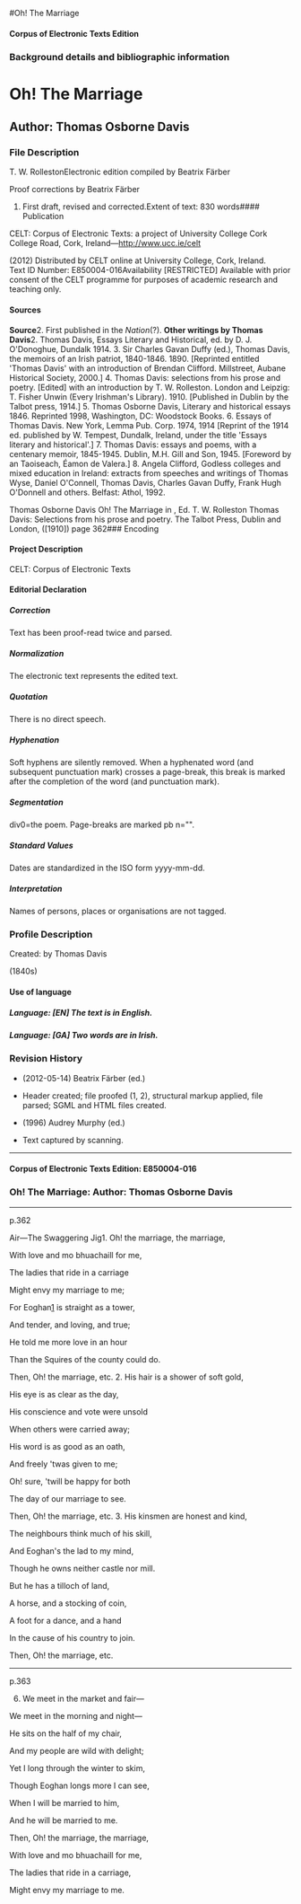 

#Oh! The Marriage


<!-- // 
 function footNote(link) {
 openpopup = window.open(link,"openpopup","width=512,height=128,left=256,top=256,resizable=no,scrollbars=1,menubar=1,statusbar=0,toolbar=0");
}
// -->



#### Corpus of Electronic Texts Edition


### Background details and bibliographic information


Oh! The Marriage
================


Author: Thomas Osborne Davis
----------------------------


### File Description

T. W. RollestonElectronic edition compiled by Beatrix Färber

Proof corrections by Beatrix Färber

 1. First draft, revised and corrected.Extent of text: 
830 words#### Publication


CELT: Corpus of Electronic Texts: a project of University College Cork  
College Road, Cork, Ireland—http://www.ucc.ie/celt

 (2012) Distributed by CELT online at University College, Cork, Ireland.  
Text ID Number: E850004-016Availability [RESTRICTED] 
Available with prior consent of the CELT programme for purposes of academic research and teaching only.


#### Sources


**Source**2. First published in the *Nation*(?).
**Other writings by Thomas Davis**2. Thomas Davis, Essays Literary and Historical, ed. by D. J. O'Donoghue, Dundalk 1914.
3. Sir Charles Gavan Duffy (ed.), Thomas Davis, the memoirs of an Irish patriot, 1840-1846. 1890. [Reprinted entitled 'Thomas Davis' with an introduction of Brendan Clifford. Millstreet, Aubane Historical Society, 2000.]
4. Thomas Davis: selections from his prose and poetry. [Edited] with an introduction by T. W. Rolleston. London and Leipzig: T. Fisher Unwin (Every Irishman's Library). 1910. [Published in Dublin by the Talbot press, 1914.]
5. Thomas Osborne Davis, Literary and historical essays 1846. Reprinted 1998, Washington, DC: Woodstock Books.
6. Essays of Thomas Davis. New York, Lemma Pub. Corp. 1974, 1914 [Reprint of the 1914 ed. published by W. Tempest, Dundalk, Ireland, under the title 'Essays literary and historical'.]
7. Thomas Davis: essays and poems, with a centenary memoir, 1845-1945. Dublin, M.H. Gill and Son, 1945. [Foreword by an Taoiseach, Éamon de Valera.]
8. Angela Clifford, Godless colleges and mixed education in Ireland: extracts from speeches and writings of Thomas Wyse, Daniel O'Connell, Thomas Davis, Charles Gavan Duffy, Frank Hugh O'Donnell and others. Belfast: Athol, 1992.

Thomas Osborne Davis Oh! The Marriage in , Ed. T. W. Rolleston Thomas Davis: Selections from his prose and poetry. The Talbot Press, Dublin and London, ([1910]) page 362### Encoding


#### Project Description


CELT: Corpus of Electronic Texts


#### Editorial Declaration


##### Correction


Text has been proof-read twice and parsed.


##### Normalization


The electronic text represents the edited text.


##### Quotation


There is no direct speech.


##### Hyphenation


Soft hyphens are silently removed. When a hyphenated word (and subsequent punctuation mark) crosses a page-break, this break is marked after the completion of the word (and punctuation mark).


##### Segmentation


div0=the poem. Page-breaks are marked pb n="".


##### Standard Values


Dates are standardized in the ISO form yyyy-mm-dd.


##### Interpretation


Names of persons, places or organisations are not tagged.


### Profile Description


Created: by Thomas Davis

 (1840s) 
#### Use of language


##### Language: [EN] The text is in English.


##### Language: [GA] Two words are in Irish.


### Revision History


* (2012-05-14) Beatrix Färber (ed.)

* Header created; file proofed (1, 2), structural markup applied, file parsed; SGML and HTML files created.
* (1996) Audrey Murphy (ed.)

* Text captured by scanning.




---


#### Corpus of Electronic Texts Edition: E850004-016


### Oh! The Marriage: Author: Thomas Osborne Davis




---

p.362


Air—The Swaggering Jig1. Oh! the marriage, the marriage,
  
With love and mo bhuachaill for me,
  
The ladies that ride in a carriage
  
Might envy my marriage to me;
  
For Eoghan[1](javascript:footNote('E850004-016/note001.html')) is straight as a tower,
  
And tender, and loving, and true;
  
He told me more love in an hour
  
Than the Squires of the county could do.
  
Then, Oh! the marriage, etc.
2. His hair is a shower of soft gold,
  
His eye is as clear as the day,
  
His conscience and vote were unsold
  
When others were carried away;
  
His word is as good as an oath,
  
And freely 'twas given to me;
  
Oh! sure, 'twill be happy for both
  
The day of our marriage to see.
  
Then, Oh! the marriage, etc.
3. His kinsmen are honest and kind,
  
The neighbours think much of his skill,
  
And Eoghan's the lad to my mind,
  
Though he owns neither castle nor mill.
  
But he has a tilloch of land,
  
A horse, and a stocking of coin,
  
A foot for a dance, and a hand
  
In the cause of his country to join.
  
Then, Oh! the marriage, etc.


---

p.363

6. We meet in the market and fair—
  
We meet in the morning and night—
  
He sits on the half of my chair,
  
And my people are wild with delight;
  
Yet I long through the winter to skim,
  
Though Eoghan longs more I can see,
  
When I will be married to him,
  
And he will be married to me.
  
Then, Oh! the marriage, the marriage,
  
With love and mo bhuachaill for me,
  
The ladies that ride in a carriage,
  
Might envy my marriage to me.








